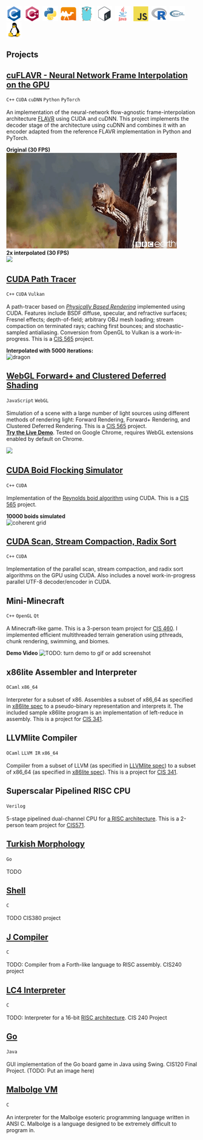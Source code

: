 <!--
### Hi there 👋

<div id="header" align="center">
  <img src="https://media.giphy.com/media/M9gbBd9nbDrOTu1Mqx/giphy.gif" width="100"/>
</div>

**TODO: copy images to this repo**

**kaan9/kaan9** is a ✨ _special_ ✨ repository because its `README.md` (this file) appears on your GitHub profile.

Here are some ideas to get you started:

- 🔭 I’m currently working on ...
- 🌱 I’m currently learning ...
- 👯 I’m looking to collaborate on ...
- 🤔 I’m looking for help with ...
- 💬 Ask me about ...
- 📫 How to reach me: ...
- ⚡ Fun fact: ...
-->


<div>
  <img src="https://github.com/devicons/devicon/blob/master/icons/c/c-original.svg" title="C" alt="C" width="40" height="40"/>&nbsp;
  <img src="https://github.com/devicons/devicon/blob/master/icons/cplusplus/cplusplus-original.svg" title="C++" alt="C++" width="40" height="40"/>&nbsp;
  <img src="https://github.com/devicons/devicon/blob/master/icons/python/python-original.svg" title="Python" alt="Python" width="40" height="40"/>&nbsp;
  <img src="https://github.com/devicons/devicon/blob/master/icons/ocaml/ocaml-original.svg" title="OCaml" alt="OCaml" width="40" height="40"/>&nbsp;
  <img src="https://github.com/devicons/devicon/blob/master/icons/go/go-original.svg" title="Go" alt="Go" width="40" height="40"/>&nbsp;
  <img src="https://github.com/devicons/devicon/blob/master/icons/bash/bash-original.svg" title="Bash" alt="Bash" width="40" height="40"/>&nbsp;
  <img src="https://github.com/devicons/devicon/blob/master/icons/java/java-original-wordmark.svg" title="Java" alt="Java" width="40" height="40"/>&nbsp;
  <img src="https://github.com/devicons/devicon/blob/master/icons/javascript/javascript-original.svg" title="JavaScript" alt="JavaScript" width="40" height="40"/>&nbsp;
  <img src="https://github.com/devicons/devicon/blob/master/icons/r/r-original.svg" title="R" alt="R" width="40" height="40"/>&nbsp;
  <img src="https://github.com/devicons/devicon/blob/master/icons/opengl/opengl-original.svg" title="OpenGL" alt="OpenGL" width="40" height="40"/>&nbsp;
  <img src="https://github.com/devicons/devicon/blob/master/icons/linux/linux-original.svg" title="Linux" alt="Linux" width="40" height="40"/>&nbsp;
</div>



## Projects

## [cuFLAVR - Neural Network Frame Interpolation on the GPU](https://github.com/adityahota/CIS565-Final-Project-SlowMo)
`C++` `CUDA` `cuDNN` `Python` `PyTorch` <br /> <br />
An implementation of the neural-network flow-agnostic frame-interpolation architecture [FLAVR](https://tarun005.github.io/FLAVR/) using CUDA and cuDNN.
This project implements the decoder stage of the architecture using cuDNN and combines it with an encoder
adapted from the reference FLAVR implementation in Python and PyTorch. <br />

**Original (30 FPS)**<br />
![](https://github.com/adityahota/CIS565-Final-Project-SlowMo/raw/master/visuals/squirrel.gif) <br />
**2x interpolated (30 FPS)**<br />
![](https://github.com/adityahota/CIS565-Final-Project-SlowMo/raw/master/visuals/squirrel_2x.gif) <br />
<!-- ![](img/pbrNewportCopper.png) <br />
![](img/pbrCircusPlastic.png) <br /> -->

## [CUDA Path Tracer](https://github.com/kaan9/Project3-CUDA-Path-Tracer)
`C++` `CUDA` `Vulkan` <br /> <br />
A path-tracer based on [_Physically Based Rendering_](https://www.pbr-book.org/) implemented using CUDA.
Features include BSDF diffuse, specular, and refractive surfaces; Fresnel effects; depth-of-field; arbitrary OBJ mesh
loading; stream compaction on terminated rays; caching first bounces; and stochastic-sampled antialiasing.
Conversion from OpenGL to Vulkan is a work-in-progress. This is a [CIS 565](https://cis565-fall-2021.github.io/) project. <br />

**Interpolated with 5000 iterations:** <br />
![dragon](https://github.com/kaan9/Project3-CUDA-Path-Tracer/raw/main/visuals/cover_dragon.png) <br />



## [WebGL Forward+ and Clustered Deferred Shading](https://github.com/kaan9/Project5-WebGL-Forward-Plus-and-Clustered-Deferred)
`JavaScript` `WebGL` <br /> <br />
Simulation of a scene with a large number of light sources using different methods of rendering light:
Forward Rendering, Forward+ Rendering, and Clustered Deferred Rendering. This is a [CIS 565](https://cis565-fall-2021.github.io/) project.<br />
[**Try the Live Demo**](https://www.kaan9.com/Project5-WebGL-Forward-Plus-and-Clustered-Deferred/).
Tested on Google Chrome, requires WebGL extensions enabled by default on Chrome. <br />

![](https://github.com/kaan9/Project5-WebGL-Forward-Plus-and-Clustered-Deferred/raw/main/img/video.gif) <br />


## [CUDA Boid Flocking Simulator](https://github.com/kaan9/Project1-CUDA-Flocking)
`C++` `CUDA` <br /> <br />
Implementation of the [Reynolds boid algorithm](http://www.vergenet.net/~conrad/boids/pseudocode.html) using
CUDA. This is a [CIS 565](https://cis565-fall-2021.github.io/) project. <br />

**10000 boids simulated** <br />
![coherent grid](https://github.com/kaan9/Project1-CUDA-Flocking/raw/master/visuals/coherent_overview.gif) <br />


## [CUDA Scan, Stream Compaction, Radix Sort](https://github.com/kaan9/Project2-Stream-Compaction)
`C++` `CUDA` <br /> <br />
Implementation of the parallel scan, stream compaction, and radix sort algorithms on the GPU using CUDA. Also
includes a novel work-in-progress parallel UTF-8 decoder/encoder in CUDA. <br />



## Mini-Minecraft
`C++` `OpenGL` `Qt` <br /> <br />
A Minecraft-like game. This is a 3-person team project for [CIS 460](https://www.cis.upenn.edu/~cis460/current/). I implemented efficient multithreaded terrain generation using pthreads, chunk rendering, swimming, and biomes. <br />

**Demo Video**
![TODO: turn demo to gif or add screenshot]()



## x86lite Assembler and Interpreter
`OCaml` `x86_64`  <br /> <br />
Interpreter for a subset of x86. Assembles a subset of x86_64 as specified in 
[x86lite spec](https://www.cis.upenn.edu/~cis341/current/hw2/doc/x86lite.html) to a pseudo-binary representation 
and interprets it. The included sample x86lite program is an implementation of left-reduce in assembly.
This is a project for [CIS 341](https://www.cis.upenn.edu/~cis341/current/).  <br />

## LLVMlite Compiler
`OCaml` `LLVM IR` `x86_64`<br /> <br />
Compiiler from a subset of LLVM (as specified in [LLVMlite spec](https://www.cis.upenn.edu/~cis341/current/hw3/llvmlite.html)) to a subset of x86_64 (as specified in
[x86lite spec](https://www.cis.upenn.edu/~cis341/current/hw2/doc/x86lite.html)). This is a project for [CIS 341](https://www.cis.upenn.edu/~cis341/current/).


## Superscalar Pipelined RISC CPU
`Verilog` <br /> <br />
5-stage pipelined dual-channel CPU for [a RISC architecture](https://www.cis.upenn.edu/~cis571/current/lc4_isa_sheet.pdf).
This is a 2-person team project for [CIS571](https://www.cis.upenn.edu/~cis571/current/).
<br />


## [Turkish Morphology](https://github.com/kaan9/turkish-morphology)
`Go` <br /> <br />
TODO

## [Shell](https://github.com/kaan9/sh)
`C` <br /> <br />
TODO CIS380 project

## [J Compiler](TODO)
`C` <br /> <br />
TODO: Compiler from a Forth-like language to RISC assembly. CIS240 project

## [LC4 Interpreter](TODO)
`C` <br /> <br />
TODO: Interpreter for a 16-bit [RISC architecture](https://www.cis.upenn.edu/~cis571/current/lc4_isa_sheet.pdf). CIS 240 Project

## [Go](TODO)
`Java` <br /> <br />
GUI implementation of the Go board game in Java using Swing. CIS120 Final Project.
(TODO: Put an image here)

## [Malbolge VM](https://github.com/kaan9/malbolge-vm)
`C` <br /> <br />
An interpreter for the Malbolge esoteric programming language written in ANSI C.
Malbolge is a language designed to be extremely difficult to program in.
<br />

